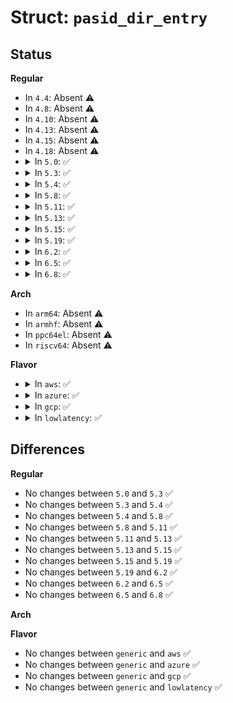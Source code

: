 # Struct: <code>pasid_dir_entry</code>

## Status
<b>Regular</b>
<ul>
<li>
In <code>4.4</code>: Absent ⚠️
</li>
<li>
In <code>4.8</code>: Absent ⚠️
</li>
<li>
In <code>4.10</code>: Absent ⚠️
</li>
<li>
In <code>4.13</code>: Absent ⚠️
</li>
<li>
In <code>4.15</code>: Absent ⚠️
</li>
<li>
In <code>4.18</code>: Absent ⚠️
</li>
<li>
<details>
<summary>In <code>5.0</code>: ✅</summary>

```c
struct pasid_dir_entry {
    u64 val;
};
```
</details>
</li>
<li>
<details>
<summary>In <code>5.3</code>: ✅</summary>

```c
struct pasid_dir_entry {
    u64 val;
};
```
</details>
</li>
<li>
<details>
<summary>In <code>5.4</code>: ✅</summary>

```c
struct pasid_dir_entry {
    u64 val;
};
```
</details>
</li>
<li>
<details>
<summary>In <code>5.8</code>: ✅</summary>

```c
struct pasid_dir_entry {
    u64 val;
};
```
</details>
</li>
<li>
<details>
<summary>In <code>5.11</code>: ✅</summary>

```c
struct pasid_dir_entry {
    u64 val;
};
```
</details>
</li>
<li>
<details>
<summary>In <code>5.13</code>: ✅</summary>

```c
struct pasid_dir_entry {
    u64 val;
};
```
</details>
</li>
<li>
<details>
<summary>In <code>5.15</code>: ✅</summary>

```c
struct pasid_dir_entry {
    u64 val;
};
```
</details>
</li>
<li>
<details>
<summary>In <code>5.19</code>: ✅</summary>

```c
struct pasid_dir_entry {
    u64 val;
};
```
</details>
</li>
<li>
<details>
<summary>In <code>6.2</code>: ✅</summary>

```c
struct pasid_dir_entry {
    u64 val;
};
```
</details>
</li>
<li>
<details>
<summary>In <code>6.5</code>: ✅</summary>

```c
struct pasid_dir_entry {
    u64 val;
};
```
</details>
</li>
<li>
<details>
<summary>In <code>6.8</code>: ✅</summary>

```c
struct pasid_dir_entry {
    u64 val;
};
```
</details>
</li>
</ul>
<b>Arch</b>
<ul>
<li>
In <code>arm64</code>: Absent ⚠️
</li>
<li>
In <code>armhf</code>: Absent ⚠️
</li>
<li>
In <code>ppc64el</code>: Absent ⚠️
</li>
<li>
In <code>riscv64</code>: Absent ⚠️
</li>
</ul>
<b>Flavor</b>
<ul>
<li>
<details>
<summary>In <code>aws</code>: ✅</summary>

```c
struct pasid_dir_entry {
    u64 val;
};
```
</details>
</li>
<li>
<details>
<summary>In <code>azure</code>: ✅</summary>

```c
struct pasid_dir_entry {
    u64 val;
};
```
</details>
</li>
<li>
<details>
<summary>In <code>gcp</code>: ✅</summary>

```c
struct pasid_dir_entry {
    u64 val;
};
```
</details>
</li>
<li>
<details>
<summary>In <code>lowlatency</code>: ✅</summary>

```c
struct pasid_dir_entry {
    u64 val;
};
```
</details>
</li>
</ul>

## Differences
<b>Regular</b>
<ul>
<li>
No changes between <code>5.0</code> and <code>5.3</code> ✅
</li>
<li>
No changes between <code>5.3</code> and <code>5.4</code> ✅
</li>
<li>
No changes between <code>5.4</code> and <code>5.8</code> ✅
</li>
<li>
No changes between <code>5.8</code> and <code>5.11</code> ✅
</li>
<li>
No changes between <code>5.11</code> and <code>5.13</code> ✅
</li>
<li>
No changes between <code>5.13</code> and <code>5.15</code> ✅
</li>
<li>
No changes between <code>5.15</code> and <code>5.19</code> ✅
</li>
<li>
No changes between <code>5.19</code> and <code>6.2</code> ✅
</li>
<li>
No changes between <code>6.2</code> and <code>6.5</code> ✅
</li>
<li>
No changes between <code>6.5</code> and <code>6.8</code> ✅
</li>
</ul>
<b>Arch</b>
<ul>
</ul>
<b>Flavor</b>
<ul>
<li>
No changes between <code>generic</code> and <code>aws</code> ✅
</li>
<li>
No changes between <code>generic</code> and <code>azure</code> ✅
</li>
<li>
No changes between <code>generic</code> and <code>gcp</code> ✅
</li>
<li>
No changes between <code>generic</code> and <code>lowlatency</code> ✅
</li>
</ul>
